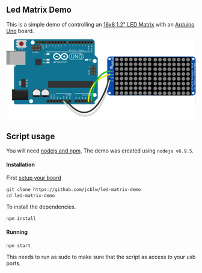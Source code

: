 ## Led Matrix Demo

This is a simple demo of controlling an [16x8 1.2" LED Matrix](https://www.adafruit.com/product/2041) with an [Arduino Uno](https://www.arduino.cc/en/Main/ArduinoBoardUno) board.

![how to hook up](https://github.com/rwaldron/johnny-five/raw/master/docs/breadboard/led-matrix-HT16K33-16x8.png)

## Script usage

You will need [nodejs and npm](https://nodejs.org/). The demo was created using `nodejs v6.9.5`.

#### Installation

First [setup your board](https://github.com/rwaldron/johnny-five/wiki/Getting-Started#trouble-shooting)

```
git clone https://github.com/jcblw/led-matrix-demo
cd led-matrix-demo
```

To install the dependencies.

```
npm install
```

#### Running

```
npm start
```

This needs to run as sudo to make sure that the script as access to your usb ports.
